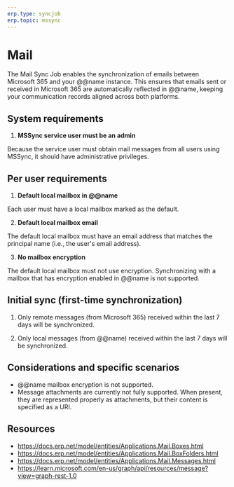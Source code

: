 ```yaml
---
erp.type: syncjob
erp.topic: mssync
---
```


# Mail

The Mail Sync Job enables the synchronization of emails between Microsoft 365 and your @@name instance. This ensures that emails sent or received in Microsoft 365 are automatically reflected in @@name, keeping your communication records aligned across both platforms.

## System requirements

1. **MSSync service user must be an admin**

Because the service user must obtain mail messages from all users using MSSync, it should have administrative privileges.

## Per user requirements

1. **Default local mailbox in @@name**

Each user must have a local mailbox marked as the default.

2. **Default local mailbox email**

The default local mailbox must have an email address that matches the principal name (i.e., the user's email address).

3. **No mailbox encryption**

The default local mailbox must not use encryption.
Synchronizing with a mailbox that has encryption enabled in @@name is not supported.

## Initial sync (first-time synchronization)

1. Only remote messages (from Microsoft 365) received within the last 7 days will be synchronized.

2. Only local messages (from @@name) received within the last 7 days will be synchronized.

## Considerations and specific scenarios

- @@name mailbox encryption is not supported.
- Message attachments are currently not fully supported. When present, they are represented properly as attachments, but their content is specified as a URI.

## Resources

- https://docs.erp.net/model/entities/Applications.Mail.Boxes.html
- https://docs.erp.net/model/entities/Applications.Mail.BoxFolders.html
- https://docs.erp.net/model/entities/Applications.Mail.Messages.html
- https://learn.microsoft.com/en-us/graph/api/resources/message?view=graph-rest-1.0
